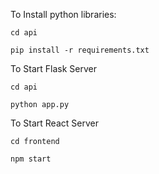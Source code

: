 To Install python libraries:

```cd api```

```pip install -r requirements.txt```

To Start Flask Server
 
```cd api```

```python app.py```

To Start React Server

```cd frontend```

```npm start```

